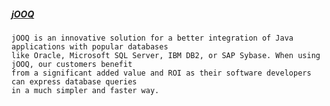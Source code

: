 
##### [jOOQ](https://github.com/jOOQ/jOOQ)
    jOOQ is an innovative solution for a better integration of Java applications with popular databases
    like Oracle, Microsoft SQL Server, IBM DB2, or SAP Sybase. When using jOOQ, our customers benefit
    from a significant added value and ROI as their software developers can express database queries
    in a much simpler and faster way.
